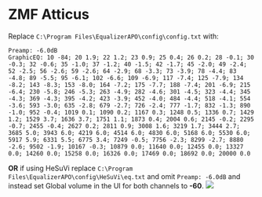 # ZMF Atticus
Replace `C:\Program Files\EqualizerAPO\config\config.txt` with:
```
Preamp: -6.0dB
GraphicEQ: 10 -84; 20 1.9; 22 1.2; 23 0.9; 25 0.4; 26 0.2; 28 -0.1; 30 -0.3; 32 -0.6; 35 -1.0; 37 -1.2; 40 -1.5; 42 -1.7; 45 -2.0; 49 -2.4; 52 -2.5; 56 -2.6; 59 -2.6; 64 -2.9; 68 -3.3; 73 -3.9; 78 -4.4; 83 -4.8; 89 -5.5; 95 -6.1; 102 -6.6; 109 -6.9; 117 -7.4; 125 -7.9; 134 -8.2; 143 -8.3; 153 -8.0; 164 -7.2; 175 -7.7; 188 -7.4; 201 -6.9; 215 -6.4; 230 -5.8; 246 -5.3; 263 -4.9; 282 -4.6; 301 -4.5; 323 -4.4; 345 -4.3; 369 -4.3; 395 -4.2; 423 -3.9; 452 -4.0; 484 -4.4; 518 -4.1; 554 -3.6; 593 -3.0; 635 -2.8; 679 -2.7; 726 -2.4; 777 -1.7; 832 -1.3; 890 -1.0; 952 -0.4; 1019 0.1; 1090 0.2; 1167 0.3; 1248 0.5; 1336 0.7; 1429 1.2; 1529 3.7; 1636 3.7; 1751 1.1; 1873 0.4; 2004 0.6; 2145 -0.2; 2295 -0.7; 2455 -0.4; 2627 0.2; 2811 0.9; 3008 1.6; 3219 1.7; 3444 2.7; 3685 5.0; 3943 6.0; 4219 6.0; 4514 6.0; 4830 6.0; 5168 6.0; 5530 6.0; 5917 5.9; 6331 5.5; 6775 3.4; 7249 -0.5; 7756 -2.3; 8299 -2.7; 8880 -2.6; 9502 -1.9; 10167 -0.3; 10879 0.0; 11640 0.0; 12455 0.0; 13327 0.0; 14260 0.0; 15258 0.0; 16326 0.0; 17469 0.0; 18692 0.0; 20000 0.0
```
**OR** if using HeSuVi replace `C:\Program Files\EqualizerAPO\config\HeSuVi\eq.txt` and omit `Preamp: -6.0dB` and instead set Global volume in the UI for both channels to **-60**.
![](https://raw.githubusercontent.com/jaakkopasanen/AutoEq/master/results/Innerfidelity%202017/innerfidelity/onear/ZMF%20Atticus/ZMF%20Atticus.png)